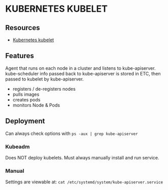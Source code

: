 # KUBERNETES KUBELET

## Resources

- [Kubernetes kubelet](https://kubernetes.io/docs/reference/command-line-tools-reference/kubelet/)

## Features
Agent that runs on each node in a cluster and listens to kube-apiserver.
kube-scheduler info passed back to kube-apiserver is stored in ETC, then passed to kubelet by kube-apiserver.

- registers / de-registers nodes
- pulls images
- creates pods
- monitors Node & Pods

## Deployment

Can always check options with `ps -aux | grep kube-apiserver`

### Kubeadm
Does NOT deploy kubelets. Must always manually install and run service.

### Manual

Settings are viewable at:
`cat /etc/systemd/system/kube-apiserver.service`